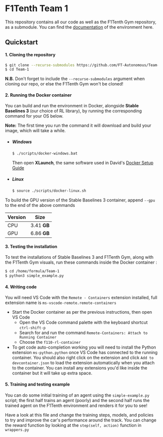 # F1Tenth Team 1

This repository contains all our code as well as the F1Tenth Gym repository, as a submodule. You can find the [documentation](https://f1tenth-gym.readthedocs.io/en/latest/) of the environment here.

## Quickstart

#### 1. Cloning the repository

```bash
$ git clone --recurse-submodules https://github.com/FT-Autonomous/Team-1.git
$ cd Team-1
```

**N.B.** Don't forget to include the ```--recurse-submodules``` argument when cloning our repo, or else the F1Tenth Gym won't be cloned!

#### 2. Running the Docker container

You can build and run the environment in Docker, alongside **Stable Baselines 3** (our choice of RL library), by running the corresponding command for your OS below.

**Note:** The first time you run the command it will download and build your image, which will take a while.

- ##### Windows

  ```bash
  $ ./scripts/docker-windows.bat
  ```
  Then open **XLaunch**, the same software used in David's [Docker Setup Guide](https://github.com/FT-Autonomous/Autonomous_Crash_Course/tree/main/docker-setup)

- ##### Linux

  ```bash
  $ source ./scripts/docker-linux.sh
  ```
To build the GPU version of the Stable Baselines 3 container, append ```--gpu``` to the end of the above commands

| Version       | Size          |
| ------------- |:-------------:|
| CPU           | 3.41 **GB**   |
| GPU           | 6.86 **GB**   |

#### 3. Testing the installation

To test the installations of Stable Baselines 3 and F1Tenth Gym, along with the F1Tenth Gym visuals, run these commands inside the Docker container :

```bash
$ cd /home/formula/Team-1
$ python3 simple_example.py
```

#### 4. Writing code

You will need VS Code with the ```Remote - Containers``` extension installed, full extension name is ```ms-vscode-remote.remote-containers```

- Start the Docker container as per the previous instructions, then open VS Code
  - Open the VS Code command palette with the keyboard shortcut ```ctrl-shift-p``` 
  - Search for and run the command ```Remote-Containers: Attach to Running Container```
  - Choose the ```f110-rl-container```
- To get code auto-completion working you will need to install the Python extension ```ms-python.python``` once VS Code has connected to the running container. You should also right click on the extension and click ```Add to devcontainer.json``` to load the extension automatically when you attach to the container. You can install any extensions you'd like inside the container but it will take up extra space.

#### 5. Training and testing example

You can do some initial training of an agent using the ```simple-example.py``` script; the first half trains an agent (poorly) and the second half runs the trained agent on the F1Tenth environment and renders it for you to see!

Have a look at this file and change the training steps, models, and policies to try and improve the car's performance around the track. You can change the reward function by looking at the ```step(self, action)``` function in ```wrappers.py``` 